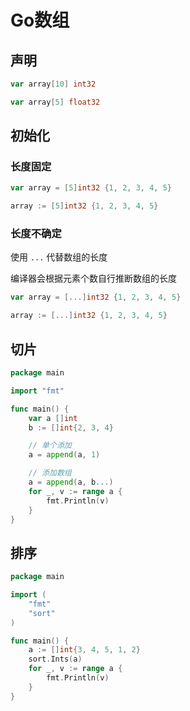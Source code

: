 <!--
 * @Description: 
 * @Version: 1.0
 * @Author: dmjcb
 * @Email:  
 * @Date: 2021-01-16 17:59:34
 * @LastEditors: dmjcb
 * @LastEditTime: 2022-08-01 23:20:04
-->

# Go数组

## 声明

```go
var array[10] int32

var array[5] float32
```

## 初始化

### 长度固定

```go
var array = [5]int32 {1, 2, 3, 4, 5}

array := [5]int32 {1, 2, 3, 4, 5}
```

### 长度不确定

使用 `...` 代替数组的长度

编译器会根据元素个数自行推断数组的长度

```go
var array = [...]int32 {1, 2, 3, 4, 5}

array := [...]int32 {1, 2, 3, 4, 5}
```

## 切片

```go
package main

import "fmt"

func main() {
    var a []int
    b := []int{2, 3, 4}

    // 单个添加
    a = append(a, 1)

    // 添加数组
    a = append(a, b...)
    for _, v := range a {
        fmt.Println(v)
    }
}
```

## 排序

```go
package main

import (
    "fmt"
    "sort"
)

func main() {
    a := []int{3, 4, 5, 1, 2}
    sort.Ints(a)
    for _, v := range a {
        fmt.Println(v)
    }
}
```
